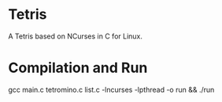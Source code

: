 # Tetris

A Tetris based on NCurses in C for Linux.

# Compilation and Run

gcc main.c tetromino.c list.c -lncurses -lpthread -o run && ./run
